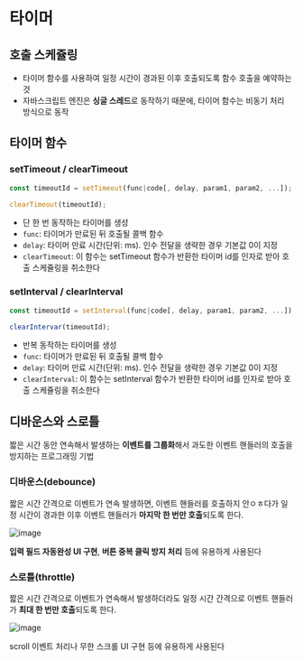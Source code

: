 # 타이머

## 호출 스케쥴링

-   타이머 함수를 사용하여 일정 시간이 경과된 이후 호출되도록 함수 호출을 예약하는 것
-   자바스크립트 엔진은 **싱글 스레드**로 동작하기 때문에, 타이머 함수는 비동기 처리 방식으로 동작

## 타이머 함수

### setTimeout / clearTimeout

```js
const timeoutId = setTimeout(func|code[, delay, param1, param2, ...]);

clearTimeout(timeoutId);
```

-   단 한 번 동작하는 타이머를 생성
-   `func`: 타이머가 만료된 뒤 호출될 콜백 함수
-   `delay`: 타이머 만료 시간(단위: ms). 인수 전달을 생략한 경우 기본값 0이 지정
-   `clearTimeout`: 이 함수는 setTimeout 함수가 반환한 타이머 id를 인자로 받아 호출 스케쥴링을 취소한다

### setInterval / clearInterval

```js
const timeoutId = setInterval(func|code[, delay, param1, param2, ...]);

clearIntervar(timeoutId);
```

-   반복 동작하는 타이머를 생성
-   `func`: 타이머가 만료된 뒤 호출될 콜백 함수
-   `delay`: 타이머 만료 시간(단위: ms). 인수 전달을 생략한 경우 기본값 0이 지정
-   `clearInterval`: 이 함수는 setInterval 함수가 반환한 타이머 id를 인자로 받아 호출 스케쥴링을 취소한다

## 디바운스와 스로틀

짧은 시간 동안 연속해서 발생하는 **이벤트를 그룹화**해서 과도한 이벤트 핸들러의 호출을 방지하는 프로그래밍 기법

### 디바운스(debounce)

짧은 시간 간격으로 이벤트가 연속 발생하면, 이벤트 핸들러를 호출하지 안ㅇㅎ다가 일정 시간이 경과한 이후 이벤트 핸들러가 **마지막 한 번만 호출**되도록 한다.

![image](https://github.com/namu56/modern-javascript-study/assets/107787137/50be2783-417c-4380-abcb-82d104ba1599)

**입력 필드 자동완성 UI 구현**, **버튼 중복 클릭 방지 처리** 등에 유용하게 사용된다

### 스로틀(throttle)

짧은 시간 간격으로 이벤트가 연속해서 발생하더라도 일정 시간 간격으로 이벤트 핸들러가 **최대 한 번만 호출**되도록 한다.

![image](https://github.com/namu56/modern-javascript-study/assets/107787137/6238f08f-bd2d-41b1-966b-784839d67bc8)

scroll 이벤트 처리나 무한 스크롤 UI 구현 등에 유용하게 사용된다
